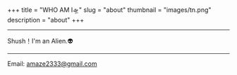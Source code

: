 +++
title = "WHO AM I🛸"
slug = "about"
thumbnail = "images/tn.png"
description = "about"
+++

---------------------------
Shush！I'm an Alien.👽

---------------------------
Email: amaze2333@gmail.com